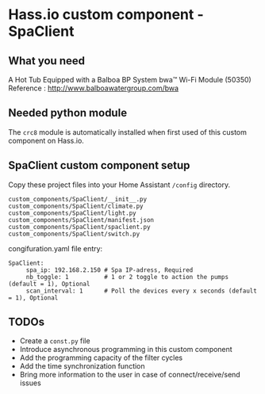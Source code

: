 # Hass.io custom component - SpaClient

## What you need

A Hot Tub Equipped with a Balboa BP System
bwa™ Wi-Fi Module (50350)
Reference : http://www.balboawatergroup.com/bwa

## Needed python module

The ```crc8``` module is automatically installed when first used of this custom component on Hass.io.

## SpaClient custom component setup

Copy these project files into your Home Assistant ```/config``` directory.

```
custom_components/SpaClient/__init__.py
custom_components/SpaClient/climate.py
custom_components/SpaClient/light.py
custom_components/SpaClient/manifest.json
custom_components/SpaClient/spaclient.py
custom_components/SpaClient/switch.py
```

congifuration.yaml file entry:
```
SpaClient:
     spa_ip: 192.168.2.150 # Spa IP-adress, Required
     nb_toggle: 1          # 1 or 2 toggle to action the pumps (default = 1), Optional
     scan_interval: 1      # Poll the devices every x seconds (default = 1), Optional
```     
     
## TODOs

- Create a ```const.py``` file
- Introduce asynchronous programming in this custom component
- Add the programming capacity of the filter cycles
- Add the time synchronization function
- Bring more information to the user in case of connect/receive/send issues
